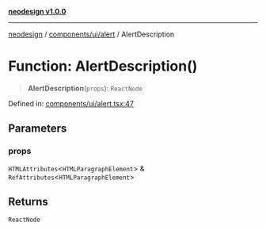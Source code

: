[**neodesign v1.0.0**](../../../../README.md)

***

[neodesign](../../../../modules.md) / [components/ui/alert](../README.md) / AlertDescription

# Function: AlertDescription()

> **AlertDescription**(`props`): `ReactNode`

Defined in: [components/ui/alert.tsx:47](https://github.com/mladjom/neodesign/blob/12ebc446849a001345c104056aef95c6372b148e/components/ui/alert.tsx#L47)

## Parameters

### props

`HTMLAttributes`\<`HTMLParagraphElement`\> & `RefAttributes`\<`HTMLParagraphElement`\>

## Returns

`ReactNode`
